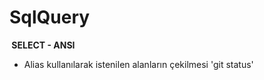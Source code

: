 # SqlQuery

**&nbsp;SELECT - ANSI**

- Alias kullanılarak istenilen alanların çekilmesi
'git status'


